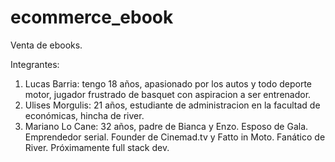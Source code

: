# ecommerce_ebook
Venta de ebooks. 

Integrantes:
1. Lucas Barria: tengo 18 años, apasionado por los autos y todo deporte motor, jugador frustrado de basquet con aspiracion a ser entrenador. 
2. Ulises Morgulis: 21 años, estudiante de administracion en la facultad de económicas, hincha de river. 
3. Mariano Lo Cane: 32 años, padre de Bianca y Enzo. Esposo de Gala. Emprendedor serial. Founder de Cinemad.tv y Fatto in Moto. Fanático de River. Próximamente full stack dev.

